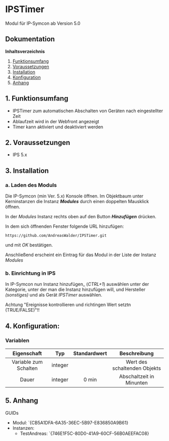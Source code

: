 # IPSTimer

Modul für IP-Symcon ab Version 5.0

## Dokumentation

**Inhaltsverzeichnis**

1. [Funktionsumfang](#1-funktionsumfang)
2. [Voraussetzungen](#2-voraussetzungen)
3. [Installation](#3-installation)
4. [Konfiguration](#4-konfiguration)
5. [Anhang](#5-anhang)

## 1. Funktionsumfang

 - IPSTimer zum automatischen Abschalten von Geräten nach eingestellter Zeit
 - Ablaufzeit wird in der Webfront angezeigt
 - Timer kann aktiviert und deaktiviert werden


## 2. Voraussetzungen

 - IPS 5.x
 

## 3. Installation

### a. Laden des Moduls

Die IP-Symcon (min Ver. 5.x) Konsole öffnen. Im Objektbaum unter Kerninstanzen die Instanz __*Modules*__ durch einen doppelten Mausklick öffnen.

In der _Modules_ Instanz rechts oben auf den Button __*Hinzufügen*__ drücken.

In dem sich öffnenden Fenster folgende URL hinzufügen:

`https://github.com/AndreasWalder/IPSTimer.git`

und mit _OK_ bestätigen.

Anschließend erscheint ein Eintrag für das Modul in der Liste der Instanz _Modules_

### b. Einrichtung in IPS

In IP-Symcon nun Instanz hinzufügen_ (_CTRL+1_) auswählen unter der Kategorie, unter der man die Instanz hinzufügen will, und Hersteller _(sonstiges)_ und als Gerät _IPSTimer_ auswählen.

Achtung "Ereignisse kontrollieren und richtingen Wert setztn (TRUE/FALSE)"!!


## 4. Konfiguration:

### Variablen

| Eigenschaft               | Typ      | Standardwert | Beschreibung |
| :-----------------------: | :-----:  | :----------: | :----------------------------------------------------------------------------------------------------------: |
| Variable zum Schalten     | integer  |              | Wert des schaltenden Objekts                   |
| Dauer                     | integer  |      0 min   | Abschaltzeit in Minunten                       |



## 5. Anhang

GUIDs
- Modul: `{CB5A1DFA-6A35-36EC-5B97-E836850A9B61}
- Instanzen:
  - TestAndreas: `{746E1F5C-80D0-41A9-60CF-56B0AEEFAC08}

